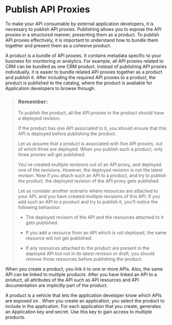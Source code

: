 <!-- loio75a4a11ed5294ec89b69fb40dba36308 -->

# Publish API Proxies

To make your API consumable by external application developers, it is necessary to publish API proxies. Publishing allows you to expose the API proxies in a structured manner, presenting them as a product. To publish API proxies effectively, it is important to understand how to bundle them together and present them as a cohesive product.



A product is a bundle of API proxies. It contains metadata specific to your business for monitoring or analytics. For example, all API proxies related to CRM can be bundled as one CRM product. Instead of publishing API proxies individually, it is easier to bundle related API proxies together as a product and publish it. After including the required API proxies to a product, the product is published to the catalog, where the product is available for Application developers to browse through.

> ### Remember:  
> To publish the product, all the API proxies in the product should have a deployed revision.
> 
> If the product has one API associated to it, you should ensure that this API is deployed before publishing the product.
> 
> Let us assume that a product is associated with five API proxies, out of which three are deployed. When you publish such a product, only three proxies will get published.
> 
> You've created multiple revisions out of an API proxy, and deployed one of the revisions. However, the deployed revision is not the latest revison. Now if you attach such an API to a product, and try to publish the product, the deployed revision of the API proxy gets published.
> 
> Let us consider another scenario where resources are attached to your API, and you have created multiple revisions of this API. If you add such an API to a product and try to publish it, you'll notice the following behaviour:
> 
> -   The deployed revision of the API and the resources attached to it gets published.
> 
> -   If you add a resource from an API which is not deployed, the same resource will not get published.
> 
> -   If any resources attached to the product are present in the deployed API but not in its latest revision or draft, you should remove those resources before publishing the product.

When you create a product, you link it to one or more APIs. Also, the same API can be linked to multiple products. After you have linked an API to a product, all attributes of the API such as API resources and API documentation are implicitly part of the product.

A product is a vehicle that lets the application developer know which APIs are exposed on . When you create an application, you select the product to include in the application. For each application that you create, generates an Application key and secret. Use this key to gain access to multiple products.


